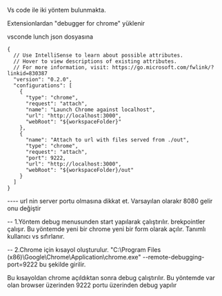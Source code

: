 Vs code ile iki yöntem bulunmakta.

Extensionlardan "debugger for chrome" yüklenir

vsconde lunch json dosyasına

````
{
  // Use IntelliSense to learn about possible attributes.
  // Hover to view descriptions of existing attributes.
  // For more information, visit: https://go.microsoft.com/fwlink/?linkid=830387
  "version": "0.2.0",
  "configurations": [
    {
      "type": "chrome",
      "request": "attach",
      "name": "Launch Chrome against localhost",
      "url": "http://localhost:3000",
      "webRoot": "${workspaceFolder}"
    },
    {
      "name": "Attach to url with files served from ./out",
      "type": "chrome",
      "request": "attach",
      "port": 9222,
      "url": "http://localhost:3000",
      "webRoot": "${workspaceFolder}/out"
    }
  ]
}
````
---- url nin server portu olmasına dikkat et. Varsayılan olarakr  8080 gelir onu değiştir

-- 1.Yöntem debug menusunden start yapılarak çalıştırılır.
brekpointler çalışır.
Bu yöntemde yeni bir chrome yeni bir form olarak açılır.
Tanımlı kullanıcı vs sıfırlanır.

-- 2.Chrome için kısayol oluşturulur.
"C:\Program Files (x86)\Google\Chrome\Application\chrome.exe" --remote-debugging-port=9222
bu şekilde girilir.

Bu kısayoldan chrome açıldıktan sonra debug çalıştırılır.
Bu yöntemde var olan browser üzerinden 9222 portu üzerinden debug yapılır






